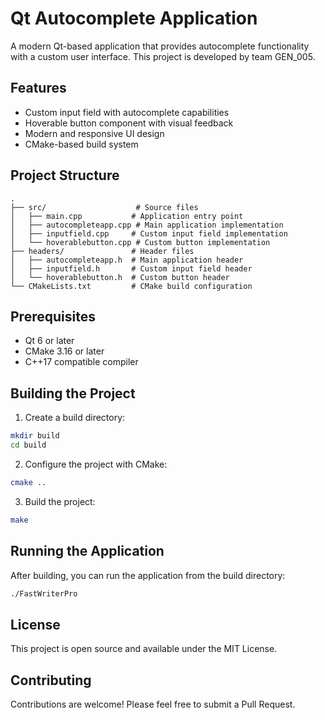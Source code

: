# Qt Autocomplete Application

A modern Qt-based application that provides autocomplete functionality with a custom user interface. This project is developed by team GEN_005.

## Features

- Custom input field with autocomplete capabilities
- Hoverable button component with visual feedback
- Modern and responsive UI design
- CMake-based build system

## Project Structure

```
.
├── src/                    # Source files
│   ├── main.cpp           # Application entry point
│   ├── autocompleteapp.cpp # Main application implementation
│   ├── inputfield.cpp     # Custom input field implementation
│   └── hoverablebutton.cpp # Custom button implementation
├── headers/               # Header files
│   ├── autocompleteapp.h  # Main application header
│   ├── inputfield.h       # Custom input field header
│   └── hoverablebutton.h  # Custom button header
└── CMakeLists.txt         # CMake build configuration
```

## Prerequisites

- Qt 6 or later
- CMake 3.16 or later
- C++17 compatible compiler

## Building the Project

1. Create a build directory:
```bash
mkdir build
cd build
```

2. Configure the project with CMake:
```bash
cmake ..
```

3. Build the project:
```bash
make
```

## Running the Application

After building, you can run the application from the build directory:
```bash
./FastWriterPro
```

## License

This project is open source and available under the MIT License.

## Contributing

Contributions are welcome! Please feel free to submit a Pull Request.
